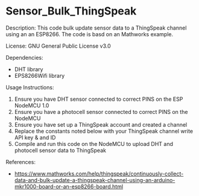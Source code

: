 # Sensor_Bulk_ThingSpeak

Description:
  This code bulk update sensor data to a ThingSpeak channel using an an ESP8266. The code is basd on an Mathworks example.

License:
  GNU General Public License v3.0

Dependencies:
  - DHT library
  - EPS8266Wifi library

Usage Instructions:
  1. Ensure you have DHT sensor connected to correct PINS on the ESP NodeMCU 1.0
  2. Ensure you have a photocell sensor connected to correct PINS on the NodeMCU
  2. Ensure you have set up a ThingSpeak account and created a channel
  3. Replace the constants noted below with your ThingSpeak channel write API key & and ID
  4. Compile and run this code on the NodeMCU to upload DHT and photocell sensor data to ThingSpeak

References:
  - https://www.mathworks.com/help/thingspeak/continuously-collect-data-and-bulk-update-a-thingspeak-channel-using-an-arduino-mkr1000-board-or-an-esp8266-board.html
